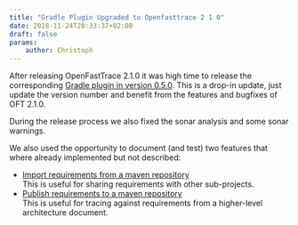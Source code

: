 ```yaml
---
title: "Gradle Plugin Upgraded to Openfasttrace 2 1 0"
date: 2018-11-24T20:33:37+02:00
draft: false
params:
    author: Christoph
---
```


After releasing OpenFastTrace 2.1.0 it was high time to release the corresponding [Gradle plugin in version 0.5.0](https://plugins.gradle.org/plugin/org.itsallcode.openfasttrace). This is a drop-in update, just update the version number and benefit from the features and bugfixes of OFT 2.1.0.

During the release process we also fixed the sonar analysis and some sonar warnings.

We also used the opportunity to document (and test) two features that where already implemented but not described:

- [Import requirements from a maven repository](https://github.com/itsallcode/openfasttrace-gradle#importing-external-requirements)  
  This is useful for sharing requirements with other sub-projects.
- [Publish requirements to a maven repository](https://github.com/itsallcode/openfasttrace-gradle#publishing-requirements-to-a-maven-repository)  
  This is useful for tracing against requirements from a higher-level architecture document.